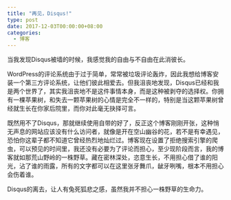 ```yaml
---
title: "再见，Disqus!"
type: post
date: 2017-12-03T00:00:00+08:00
categories:
  - 博客
---
```


当我发现Disqus被墙的时候，我感觉我的自由与不自由在此消彼长。

WordPress的评论系统由于过于简单，常常被垃圾评论轰炸，因此我想给博客安装一个第三方评论系统，让他们彼此相爱去。但我沮丧地发现，Disqus已经和我是两个世界了，其实我沮丧地不是这件事情本身，而是这种被剥夺的选择权。你拥有一棵苹果树，和失去一颗苹果树的心情是完全不一样的，特别是当这颗苹果树曾经就生长在你家后院里，而你对此毫无抉择可言。

既然用不了Disqus，那就继续使用自带的好了，反正这个博客刚刚开张，这种悄无声息的网站应该没有什么访问者，就像是开在空山幽谷的花，若不是有幸遇见，恐怕你这辈子都不知道它曾经热烈地灿烂过。博客现在设置了拒绝搜索引擎的爬虫，可以预见的时间里，我还没有必要为了评论而担心，至少现阶段而言，我的博客就如那荒山野岭的一株野草。藏在密林深处，恣意生长，不用担心借了谁的阳光，沾了谁的雨露，所有的文字都可以在这里张牙舞爪，龇牙咧嘴，根本不用担心会伤着谁。

Disqus的离去，让人有兔死狐悲之感，虽然我并不担心一株野草的生命力。
